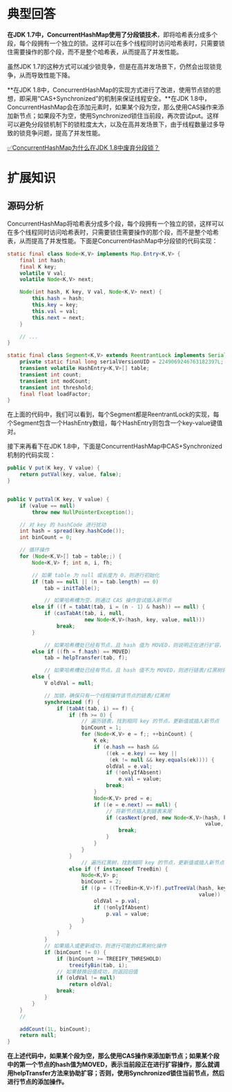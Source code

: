 # 典型回答


**在JDK 1.7中，ConcurrentHashMap使用了分段锁技术**，即将哈希表分成多个段，每个段拥有一个独立的锁。这样可以在多个线程同时访问哈希表时，只需要锁住需要操作的那个段，而不是整个哈希表，从而提高了并发性能。



虽然JDK 1.7的这种方式可以减少锁竞争，但是在高并发场景下，仍然会出现锁竞争，从而导致性能下降。



**在JDK 1.8中，ConcurrentHashMap的实现方式进行了改进，使用节点锁的思想，即采用“CAS+Synchronized”的机制来保证线程安全。**在JDK 1.8中，ConcurrentHashMap会在添加元素时，如果某个段为空，那么使用CAS操作来添加新节点；如果段不为空，使用Synchronized锁住当前段，再次尝试put。这样可以避免分段锁机制下的锁粒度太大，以及在高并发场景下，由于线程数量过多导致的锁竞争问题，提高了并发性能。



[✅ConcurrentHashMap为什么在JDK 1.8中废弃分段锁？](https://www.yuque.com/hollis666/qyhor6/gzavigfwro6fgs8o)



# 扩展知识


## 源码分析


ConcurrentHashMap将哈希表分成多个段，每个段拥有一个独立的锁，这样可以在多个线程同时访问哈希表时，只需要锁住需要操作的那个段，而不是整个哈希表，从而提高了并发性能。下面是ConcurrentHashMap中分段锁的代码实现：



```java
static final class Node<K,V> implements Map.Entry<K,V> {
    final int hash;
    final K key;
    volatile V val;
    volatile Node<K,V> next;

    Node(int hash, K key, V val, Node<K,V> next) {
        this.hash = hash;
        this.key = key;
        this.val = val;
        this.next = next;
    }

    // ...
}

static final class Segment<K,V> extends ReentrantLock implements Serializable {
    private static final long serialVersionUID = 2249069246763182397L;
    transient volatile HashEntry<K,V>[] table;
    transient int count;
    transient int modCount;
    transient int threshold;
    final float loadFactor;
}

```



在上面的代码中，我们可以看到，每个Segment都是ReentrantLock的实现，每个Segment包含一个HashEntry数组，每个HashEntry则包含一个key-value键值对。



接下来再看下在JDK 1.8中，下面是ConcurrentHashMap中CAS+Synchronized机制的代码实现：



```java
public V put(K key, V value) {
    return putVal(key, value, false);
}


public V putVal(K key, V value) {
    if (value == null)
        throw new NullPointerException();

    // 对 key 的 hashCode 进行扰动
    int hash = spread(key.hashCode());
    int binCount = 0;

    // 循环操作
    for (Node<K,V>[] tab = table;;) {
        Node<K,V> f; int n, i, fh;

        // 如果 table 为 null 或长度为 0，则进行初始化
        if (tab == null || (n = tab.length) == 0)
            tab = initTable();

            // 如果哈希槽为空，则通过 CAS 操作尝试插入新节点
        else if ((f = tabAt(tab, i = (n - 1) & hash)) == null) {
            if (casTabAt(tab, i, null,
                         new Node<K,V>(hash, key, value, null)))
                break;
        }

            // 如果哈希槽处已经有节点，且 hash 值为 MOVED，则说明正在进行扩容，需要帮助迁移数据
        else if ((fh = f.hash) == MOVED)
            tab = helpTransfer(tab, f);

            // 如果哈希槽处已经有节点，且 hash 值不为 MOVED，则进行链表/红黑树的节点遍历或插入操作
        else {
            V oldVal = null;

            // 加锁，确保只有一个线程操作该节点的链表/红黑树
            synchronized (f) {
                if (tabAt(tab, i) == f) {
                    if (fh >= 0) {
                        // 遍历链表，找到相同 key 的节点，更新值或插入新节点
                        binCount = 1;
                        for (Node<K,V> e = f;; ++binCount) {
                            K ek;
                            if (e.hash == hash &&
                                ((ek = e.key) == key ||
                                 (ek != null && key.equals(ek)))) {
                                oldVal = e.val;
                                if (!onlyIfAbsent)
                                    e.val = value;
                                break;
                            }
                            Node<K,V> pred = e;
                            if ((e = e.next) == null) {
                                // 将新节点插入到链表末尾
                                if (casNext(pred, new Node<K,V>(hash, key,
                                                                value, null))) {
                                    break;
                                }
                            }
                        }
                    }
                        // 遍历红黑树，找到相同 key 的节点，更新值或插入新节点
                    else if (f instanceof TreeBin) {
                        Node<K,V> p;
                        binCount = 2;
                        if ((p = ((TreeBin<K,V>)f).putTreeVal(hash, key,
                                                              value)) != null) {
                            oldVal = p.val;
                            if (!onlyIfAbsent)
                                p.val = value;
                        }
                    }
                }
            }
            // 如果插入或更新成功，则进行可能的红黑树化操作
            if (binCount != 0) {
                if (binCount >= TREEIFY_THRESHOLD)
                    treeifyBin(tab, i);
                // 如果替换旧值成功，则返回旧值
                if (oldVal != null)
                    return oldVal;
                break;
            }
        }
    }
    //

    addCount(1L, binCount);
    return null;
}
```



**在上述代码中，如果某个段为空，那么使用CAS操作来添加新节点；如果某个段中的第一个节点的hash值为MOVED，表示当前段正在进行扩容操作，那么就调用helpTransfer方法来协助扩容；否则，使用Synchronized锁住当前节点，然后进行节点的添加操作。**


